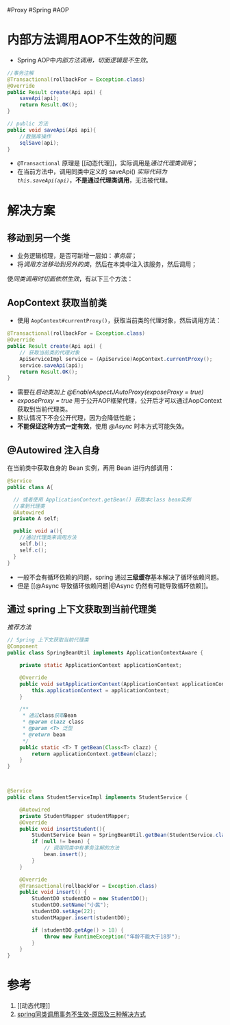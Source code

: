 #Proxy #Spring #AOP 

# 内部方法调用AOP不生效的问题
- Spring AOP中*内部方法调用，切面逻辑是不生效*。

```java
//事务注解
@Transactional(rollbackFor = Exception.class)
@Override  
public Result create(Api api) {  
    saveApi(api);    
    return Result.OK();  
}

// public 方法
public void saveApi(Api api){
    //数据库操作
	sqlSave(api);
}
```

- `@Transactional` 原理是 [[动态代理]]，实际调用是*通过代理类调用*； 
- 在当前方法中，调用同类中定义的 saveApi() *实际代码为 `this.saveApi(api)`*，**不是通过代理类调用**，无法被代理。

# 解决方案
## 移动到另一个类
- 业务逻辑梳理，是否可新增一层如：*事务层*；
- 将*调用方法移动到另外的类*，然后在本类中注入该服务，然后调用；


使*同类调用时切面依然生效*，有以下三个方法：

## AopContext 获取当前类
 - 使用 `AopContext#currentProxy()`，获取当前类的代理对象，然后调用方法：
```java
@Transactional(rollbackFor = Exception.class)
@Override  
public Result create(Api api) {
	// 获取当前类的代理对象
	ApiServiceImpl service = (ApiService)AopContext.currentProxy();
	service.saveApi(api);    
	return Result.OK();  
}
```
- 需要在*启动类加上 @EnableAspectJAutoProxy(exposeProxy = true)*
- *exposeProxy = true* 用于公开AOP框架代理，公开后才可以通过AopContext获取到当前代理类。
- 默认情况下不会公开代理，因为会降低性能；
- **不能保证这种方式一定有效**，使用 *@Async* 时本方式可能失效。


## @Autowired 注入自身

在当前类中获取自身的 Bean 实例，再用 Bean 进行内部调用：
```java
@Service
public class A{

  // 或者使用 ApplicationContext.getBean() 获取本class bean实例
  //拿到代理类
  @Autowired
  private A self;

  public void a(){
    //通过代理类来调用方法
    self.b();
    self.c();
  }
}
```
- 一般不会有循环依赖的问题，spring 通过**三级缓存**基本解决了循环依赖问题。
- 但是 [[@Async 导致循环依赖问题|@Async 仍然有可能导致循环依赖]]。

## 通过 spring 上下文获取到当前代理类
*推荐方法*

```java
// Spring 上下文获取当前代理类
@Component
public class SpringBeanUtil implements ApplicationContextAware {

    private static ApplicationContext applicationContext;

    @Override
    public void setApplicationContext(ApplicationContext applicationContext) throws BeansException {
        this.applicationContext = applicationContext;
    }

    /**
     * 通过class获取Bean
     * @param clazz class
     * @param <T> 泛型
     * @return bean
     */
    public static <T> T getBean(Class<T> clazz) {
        return applicationContext.getBean(clazz);
    }
}



@Service
public class StudentServiceImpl implements StudentService {

    @Autowired
    private StudentMapper studentMapper;
    @Override
    public void insertStudent(){
        StudentService bean = SpringBeanUtil.getBean(StudentService.class);
        if (null != bean) {
		    // 调用同类中有事务注解的方法
            bean.insert();
        }
    }

    @Override
    @Transactional(rollbackFor = Exception.class)
    public void insert() {
        StudentDO studentDO = new StudentDO();
        studentDO.setName("小民");
        studentDO.setAge(22);
        studentMapper.insert(studentDO);

        if (studentDO.getAge() > 18) {
            throw new RuntimeException("年龄不能大于18岁");
        }
    }
}
```


# 参考
1. [[动态代理]]
2. [spring同类调用事务不生效-原因及三种解决方式 ](https://www.jianshu.com/p/083605986c8f)